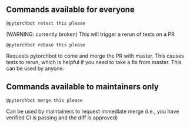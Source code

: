 ## Commands available for everyone

```
@pytorchbot retest this please
```

(WARNING: currently broken) This will trigger a rerun of tests on a PR

```
@pytorchbot rebase this please
```

Requests pytorchbot to come and merge the PR with master. This causes tests to rerun, which is helpful if you need to take a fix from master. This can be used by anyone.

## Commands available to maintainers only

```
@pytorchbot merge this please
```

Can be used by maintainers to request immediate merge (i.e., you have verified CI is passing and the diff is approved)